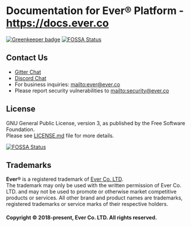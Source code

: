 # Documentation for Ever® Platform - https://docs.ever.co

[![Greenkeeper badge](https://badges.greenkeeper.io/ever-co/ever-docs.svg)](https://greenkeeper.io/)
[![FOSSA Status](https://app.fossa.io/api/projects/git%2Bgithub.com%2Fever-co%2Fever-docs.svg?type=shield)](https://app.fossa.io/projects/git%2Bgithub.com%2Fever-co%2Fever-docs?ref=badge_shield)

## Contact Us

- [Gitter Chat](https://gitter.im/ever-co/ever)
- [Discord Chat](https://discord.gg/msqRJ4w)
- For business inquiries: <mailto:ever@ever.co>
- Please report security vulnerabilities to <mailto:security@ever.co>

## License

GNU General Public License, version 3, as published by the Free Software Foundation.  
Please see [LICENSE.md](LICENSE.md) file for more details.


[![FOSSA Status](https://app.fossa.io/api/projects/git%2Bgithub.com%2Fever-co%2Fever-docs.svg?type=large)](https://app.fossa.io/projects/git%2Bgithub.com%2Fever-co%2Fever-docs?ref=badge_large)

## Trademarks

**Ever**® is a registered trademark of [Ever Co. LTD](https://ever.co).  
The trademark may only be used with the written permission of Ever Co. LTD. and may not be used to promote or otherwise market competitive products or services.
All other brand and product names are trademarks, registered trademarks or service marks of their respective holders.

#### Copyright © 2018-present, Ever Co. LTD. All rights reserved.